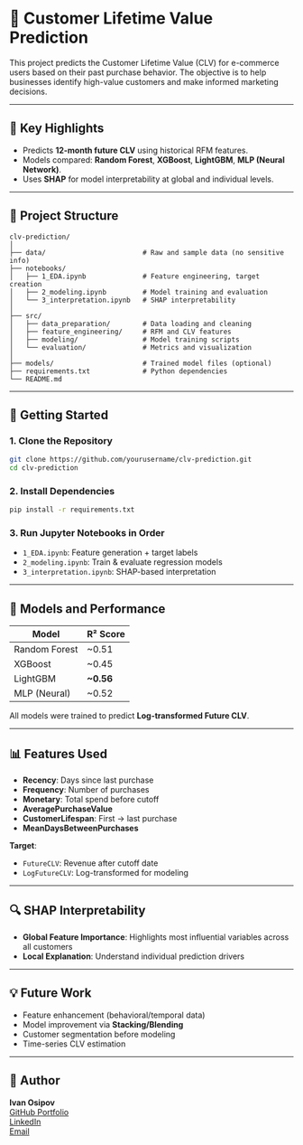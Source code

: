 # 🧮 Customer Lifetime Value Prediction

This project predicts the Customer Lifetime Value (CLV) for e-commerce users based on their past purchase behavior. The objective is to help businesses identify high-value customers and make informed marketing decisions.

---

## 📌 Key Highlights

- Predicts **12-month future CLV** using historical RFM features.
- Models compared: **Random Forest**, **XGBoost**, **LightGBM**, **MLP (Neural Network)**.
- Uses **SHAP** for model interpretability at global and individual levels.

---

## 📁 Project Structure

```
clv-prediction/
│
├── data/                        # Raw and sample data (no sensitive info)
├── notebooks/
│   ├── 1_EDA.ipynb              # Feature engineering, target creation
│   ├── 2_modeling.ipynb         # Model training and evaluation
│   └── 3_interpretation.ipynb   # SHAP interpretability
│
├── src/
│   ├── data_preparation/        # Data loading and cleaning
│   ├── feature_engineering/     # RFM and CLV features
│   ├── modeling/                # Model training scripts
│   └── evaluation/              # Metrics and visualization
│
├── models/                      # Trained model files (optional)
├── requirements.txt             # Python dependencies
└── README.md
```

---

## 🚀 Getting Started

### 1. Clone the Repository

```bash
git clone https://github.com/yourusername/clv-prediction.git
cd clv-prediction
```

### 2. Install Dependencies

```bash
pip install -r requirements.txt
```

### 3. Run Jupyter Notebooks in Order

- `1_EDA.ipynb`: Feature generation + target labels
- `2_modeling.ipynb`: Train & evaluate regression models
- `3_interpretation.ipynb`: SHAP-based interpretation

---

## 🧠 Models and Performance

| Model        | R² Score |
|--------------|----------|
| Random Forest| ~0.51    |
| XGBoost      | ~0.45    |
| LightGBM     | **~0.56** |
| MLP (Neural) | ~0.52    |

All models were trained to predict **Log-transformed Future CLV**.

---

## 📊 Features Used

- **Recency**: Days since last purchase  
- **Frequency**: Number of purchases  
- **Monetary**: Total spend before cutoff  
- **AveragePurchaseValue**  
- **CustomerLifespan**: First → last purchase  
- **MeanDaysBetweenPurchases**

**Target**:  
- `FutureCLV`: Revenue after cutoff date  
- `LogFutureCLV`: Log-transformed for modeling

---

## 🔍 SHAP Interpretability

- **Global Feature Importance**: Highlights most influential variables across all customers  
- **Local Explanation**: Understand individual prediction drivers

---

## 💡 Future Work

- Feature enhancement (behavioral/temporal data)
- Model improvement via **Stacking/Blending**
- Customer segmentation before modeling
- Time-series CLV estimation

---

## 📎 Author

**Ivan Osipov**  
[GitHub Portfolio](https://github.com/IvanOsipovDS)  
[LinkedIn](https://linkedin.com/in/...)  
[Email](mailto:your.email@example.com)
